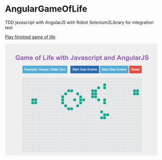 # AngularGameOfLife

TDD javascript with AngularJS with Robot Selenium2Library for integration test

[Play finished game of life](http://skyfoxs.github.io/gameOfLife)

<img src="gameOfLife.png">
